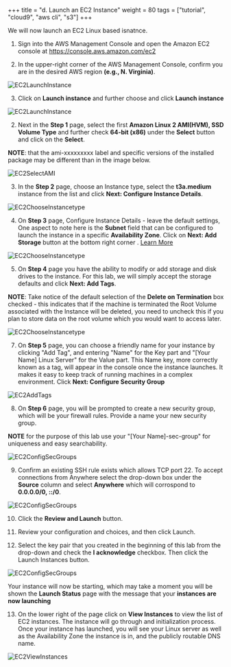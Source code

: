 +++
title = "d. Launch an EC2 Instance"
weight = 80
tags = ["tutorial", "cloud9", "aws cli", "s3"]
+++

We will now launch an EC2 Linux based isnatnce.


1.	Sign into the AWS Management Console and open the Amazon EC2 console at https://console.aws.amazon.com/ec2

2.	In the upper-right corner of the AWS Management Console, confirm you are in the desired AWS region **(e.g., N. Virginia)**.

![EC2LaunchInstance](/images/hpc-aws-parallelcluster-workshop/ConsoleRegion.png)


3.	Click on  **Launch instance** and further choose and click **Launch instance**

![EC2LaunchInstance](/images/hpc-aws-parallelcluster-workshop/EC2LaunchInstance.png)

2.	Next in the **Step 1** page, select the first **Amazon Linux 2 AMI(HVM), SSD Volume Type** and further check **64-bit (x86)** under the **Select** button and click on the **Select**. 

**NOTE**: that the ami-xxxxxxxxx label and specific versions of the installed package may be different than in the image below.

![EC2SelectAMI](/images/hpc-aws-parallelcluster-workshop/EC2SelectAMI.png)

3.	In the **Step 2** page, choose an Instance type, select the **t3a.medium** instance from the list and click **Next: Configure Instance Details**.

![EC2ChooseInstancetype](/images/hpc-aws-parallelcluster-workshop/EC2ChooseInstanceType.png)

4.	On **Step 3** page, Configure Instance Details - leave the default settings, One aspect to note here is the **Subnet** field that can be configured to launch the instance in a specific **Availability Zone**. Click on **Next: Add Storage** button at the bottom right corner . [Learn More](https://docs.aws.amazon.com/AWSEC2/latest/UserGuide/configuring-instance-metadata-service.html)

![EC2ChooseInstancetype](/images/hpc-aws-parallelcluster-workshop/EC2StepConfigureInstance.png)


5.	On **Step 4** page you have the ability to modify or add storage and disk drives to the instance. For this lab, we will simply accept the storage defaults and click **Next: Add Tags**.

**NOTE**: Take notice of the default selection of the **Delete on Termination** box checked - this indicates that if the machine is terminated the Root Volume associated with the Instance will be deleted, you need to uncheck this if you plan to store data on the root volume which you would want to access later.

![EC2ChooseInstancetype](/images/hpc-aws-parallelcluster-workshop/EC2AddStorage.png)


7.	On **Step 5** page, you can choose a friendly name for your instance by clicking "Add Tag", and entering "Name" for the Key part and "[Your Name] Linux Server" for the Value part. This Name key, more correctly known as a tag, will appear in the console once the instance launches. It makes it easy to keep track of running machines in a complex environment. Click **Next: Configure Security Group**

![EC2AddTags](/images/hpc-aws-parallelcluster-workshop/EC2-tagging.png)

8.	On **Step 6** page, you will be prompted to create a new security group, which will be your firewall rules. Provide a name your new security group.

**NOTE** for the purpose of this lab use your "[Your Name]-sec-group" for uniqueness and easy searchability.

![EC2ConfigSecGroups](/images/hpc-aws-parallelcluster-workshop/EC2ConfigSecGroups.png)

9.	Confirm an existing SSH rule exists which allows TCP port 22. To accept connections from Anywhere select the drop-down box under the **Source** column and select **Anywhere** which will corrospond to **0.0.0.0/0, ::/0**. 


![EC2ConfigSecGroups](/images/hpc-aws-parallelcluster-workshop/EC2ConfigureSecGroupInbound.png)

10.	Click the **Review and Launch** button.

11.	Review your configuration and choices, and then click Launch.

12.	Select the key pair that you created in the beginning of this lab from the drop-down and check the **I acknowledge** checkbox. Then click the Launch Instances button.

![EC2ConfigSecGroups](/images/hpc-aws-parallelcluster-workshop/EC2SelectKeypair.png)


Your instance will now be starting, which may take a moment you will be shown the **Launch Status** page with the message that your **instances are now launching**


13.	On the lower right of the page click on **View Instances** to view the list of EC2 instances.  The instance will go through and initialization process. Once your instance has launched, you will see your Linux server as well as the Availability Zone the instance is in, and the publicly routable DNS name.

![EC2ViewInstances](/images/hpc-aws-parallelcluster-workshop/EC2ViewInstances.png)
